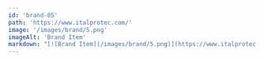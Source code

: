 ```yaml
---
id: 'brand-05'
path: 'https://www.italprotec.com/'
image: '/images/brand/5.png'
imageAlt: 'Brand Item'
markdown: "[![Brand Item](/images/brand/5.png)](https://www.italprotec.com/)"
---
```

